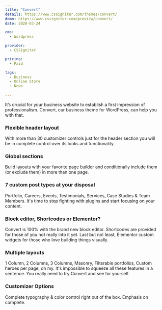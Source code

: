 ```yaml
---
title: "Convert"
details: https://www.cssigniter.com/themes/convert/
demo: https://www.cssigniter.com/preview/convert/
date: 2020-03-24

cms: 
  - Wordpress

provider: 
  - CSSIgniter

pricing:
  - Paid

tags:
  - Business
  - Online Store
  - News
  
---
```


It’s crucial for your business website to establish a first impression of professionalism. Convert, our business theme for WordPress, can help you with that.

### Flexible header layout
With more than 30 customizer controls just for the header section you will be in complete control over its looks and functionality.

### Global sections
Build layouts with your favorite page builder and conditionally include them (or exclude them) in more than one page.

### 7 custom post types at your disposal
Portfolio, Careers, Events, Testimonials, Services, Case Studies & Team Members. It's time to stop fighting with plugins and start focusing on your content.

### Block editor, Shortcodes or Elementor?
Convert is 100% with the brand new block editor. Shortcodes are provided for those of you not really into it yet. Last but not least, Elementor custom widgets for those who love building things visually.

### Multiple layouts
1 Column, 2 Columns, 3 Columns, Masonry, Filterable portfolios, Custom heroes per page, oh my. It's impossible to squeeze all these features in a sentence. You really need to try Convert and see for yourself.

### Customizer Options
Complete typography & color control right out of the box. Emphasis on complete.
